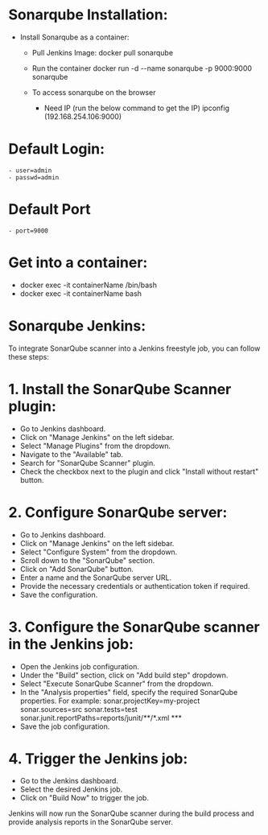 # Sonarqube Installation: 
 
- Install Sonarqube as a container: 
  - Pull Jenkins Image:
    docker pull sonarqube 
  - Run the container 
    docker run -d --name sonarqube -p 9000:9000 sonarqube 

  - To access sonarqube on the browser
    - Need IP (run the below command to get the IP) 
      ipconfig 
      (192.168.254.106:9000)

# Default Login:
    - user=admin 
    - passwd=admin 

# Default Port 
    - port=9000

# Get into a container: 
 - docker exec -it containerName /bin/bash 
 - docker exec -it containerName bash


# Sonarqube Jenkins: 
To integrate SonarQube scanner into a Jenkins freestyle job, you can follow these steps:

# 1. Install the SonarQube Scanner plugin:

- Go to Jenkins dashboard.
- Click on "Manage Jenkins" on the left sidebar.
- Select "Manage Plugins" from the dropdown.
- Navigate to the "Available" tab.
- Search for "SonarQube Scanner" plugin.
- Check the checkbox next to the plugin and click "Install without restart" button.

# 2. Configure SonarQube server:

- Go to Jenkins dashboard.
- Click on "Manage Jenkins" on the left sidebar.
- Select "Configure System" from the dropdown.
- Scroll down to the "SonarQube" section.
- Click on "Add SonarQube" button.
- Enter a name and the SonarQube server URL.
- Provide the necessary credentials or authentication token if required.
- Save the configuration.

# 3. Configure the SonarQube scanner in the Jenkins job:

- Open the Jenkins job configuration.
- Under the "Build" section, click on "Add build step" dropdown.
- Select "Execute SonarQube Scanner" from the dropdown.
- In the "Analysis properties" field, specify the required SonarQube properties. For example:
    sonar.projectKey=my-project
    sonar.sources=src
    sonar.tests=test
    sonar.junit.reportPaths=reports/junit/**/*.xml        ***    
- Save the job configuration.


# 4. Trigger the Jenkins job:
- Go to the Jenkins dashboard.
- Select the desired Jenkins job.
- Click on "Build Now" to trigger the job.

Jenkins will now run the SonarQube scanner during the build process and provide analysis reports in the SonarQube server.